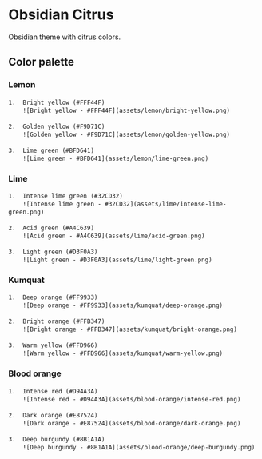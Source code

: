 # Obsidian Citrus

Obsidian theme with citrus colors.


## Color palette

### Lemon

    1.	Bright yellow (#FFF44F)
        ![Bright yellow - #FFF44F](assets/lemon/bright-yellow.png)

    2.	Golden yellow (#F9D71C)
        ![Golden yellow - #F9D71C](assets/lemon/golden-yellow.png)

    3.	Lime green (#BFD641)
        ![Lime green - #BFD641](assets/lemon/lime-green.png)

### Lime

    1.	Intense lime green (#32CD32)
        ![Intense lime green - #32CD32](assets/lime/intense-lime-green.png)

    2.	Acid green (#A4C639)
        ![Acid green - #A4C639](assets/lime/acid-green.png)

    3.	Light green (#D3F0A3)
        ![Light green - #D3F0A3](assets/lime/light-green.png)

### Kumquat

    1.	Deep orange (#FF9933)
        ![Deep orange - #FF9933](assets/kumquat/deep-orange.png)

    2.	Bright orange (#FFB347)
        ![Bright orange - #FFB347](assets/kumquat/bright-orange.png)

    3.	Warm yellow (#FFD966)
        ![Warm yellow - #FFD966](assets/kumquat/warm-yellow.png)

### Blood orange

    1.	Intense red (#D94A3A)
        ![Intense red - #D94A3A](assets/blood-orange/intense-red.png)

    2.	Dark orange (#E87524)
        ![Dark orange - #E87524](assets/blood-orange/dark-orange.png)

    3.	Deep burgundy (#8B1A1A)
        ![Deep burgundy - #8B1A1A](assets/blood-orange/deep-burgundy.png)